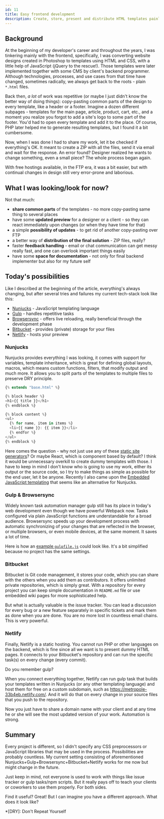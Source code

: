 ```yaml
---
id: 11
title: Easy frontend development
description: Create, store, present and distribute HTML templates painlessly with the current offer of the tools that are ready to help you. And completely for free!
---
```


## Background

At the beginning of my developer's career and throughout the years, I was tinkering mainly with the frontend, specifically, I was converting website designs created in Photoshop to templates using HTML and CSS, with a little help of JavaScript (jQuery to the rescue!). Those templates were later implemented together with some CMS by client's backend programmer. Although technologies, processes, and use cases from that time have changed, sometimes radically, we always get back to the roots - plain `*.html` files.

Back then, _a lot_ of work was repetitive (or maybe I just didn't know the better way of doing things): copy-pasting common parts of the design to every template, like a header or a footer. Imagine a dozen different subpages - templates for the main page, article, product, cart, etc., and a moment you realize you forgot to add a site's logo to some part of the footer. You'd had to open every template and add it to the place. Of course, PHP later helped me to generate resulting templates, but I found it a bit cumbersome.

Now, when I was done I had to share my work, let it be checked if everything's OK. It meant to create a ZIP with all the files, send it via email and wait for the response. An error found? Designer realized he wants to change something, even a small piece? The whole process began again.

With free hostings available, in the FTP era, it was a bit easier, but with continual changes in design still very error-prone and laborious.

## What I was looking/look for now?

Not that much:

-   **share common parts** of the templates - no more copy-pasting same thing to several places
-   have some **updated preview** for a designer or a client - so they can react immediately upon changes (or when they have time for that)
-   a simple **possibility of updates** - to get rid of another copy-pasting over FTP
-   a better way of **distribution of the final solution** - ZIP files, really?
-   faster **feedback handling** - email or chat communication can get messy really fast, and one can overlook important things easily
-   have some **space for documentation** - not only for final backend implementer but also for my future self

## Today's possibilities

Like I described at the beginning of the article, everything's always changing, but after several tries and failures my current tech-stack look like this:

-   [Nunjucks](https://mozilla.github.io/nunjucks/) - JavaScript templating language
-   [Gulp](https://gulpjs.com/) - handles repetitive tasks
-   [Browsersync](https://www.browsersync.io/) - offers live reloading, really beneficial through the development phase
-   [Bitbucket](https://bitbucket.org/) - provides (private) storage for your files
-   [Netlify](https://www.netlify.com/) - hosts your preview

### Nunjucks

Nunjucks provides everything I was looking, it comes with support for variables, template inheritance, which is great for defining global layouts, macros, which means custom functions, filters, that modify output and much more. It allows you to split parts of the templates to multiple files to preserve DRY principle.

```js
{% extends "base.html" %}

{% block header %}
<h1>{{ title }}</h1>
{% endblock %}

{% block content %}
<ul>
  {% for name, item in items %}
  <li>{{ name }}: {{ item }}</li>
  {% endfor %}
</ul>
{% endblock %}
```

Here comes the question - why not just use any of these [static site generators](https://www.staticgen.com/)? Or maybe React, which is component based by default? I think it would be unnecessary overkill to create dummy templates with those. I have to keep in mind I don't know who is going to use my work, either its output or the source code, so I try to make things as simple as possible for the end user, let it be anyone. Recently I also came upon the [Embedded JavaScript templating](https://ejs.co/) that seems like an alternative for Nunjucks.

### Gulp & Browsersync

Widely known task automation manager gulp still has its place in today's web development even though we have powerful Webpack now. Tasks configured via plain JavaScript functions are understandable for a broad audience. Browsersync speeds up your development process with automatic synchronizing of your changes that are reflected in the browser, or multiple browsers, or even mobile devices, at the same moment. It saves a lot of time.

Here is how an [example `gulpfile.js`](https://gist.github.com/crazko/d59053a5f3c236a20d27eacbb8a5e920) could look like. It's a bit simplified because no project has the same settings.

### Bitbucket

Bitbucket is Git code management, it stores your code, which you can share with the others when you add them as contributors. It offers unlimited private repositories, which is simply great. With a repository for every project you can keep simple documentation in `README.md` file or use embedded wiki pages for more sophisticated help.

But what is actually valuable is the issue tracker. You can lead a discussion for every bug or a new feature separately in specific tickets and mark them as done when you are done. You are no more lost in countless email chains. This is very powerful.

### Netlify

Finally, Netlify is a static hosting. You cannot run PHP or other languages on the backend, which is fine since all we want is to present dummy HTML pages. It connects to your Bitbucket's repository and can run the specific task(s) on every change (every commit).

Do you remember gulp?

When you connect everything together, Netlify can run gulp task that builds your templates written in Nunjucks (or any other templating language) and host them for free on a custom subdomain, such as https://metropole-33b4eb.netlify.com/. And it will do that on every change in your source files that you push to the repository.

Now you just have to share a domain name with your client and at any time he or she will see the most updated version of your work. Automation is strong.

## Summary

Every project is different, so I didn't specify any CSS preprocessors or JavaScript libraries that may be used in the process. Possibilities are probably countless. My current setting consisting of aforementioned Nunjucks+Gulp+Browsersync+Bitbucket+Netlify works for me now but might change in the future.

Just keep in mind, not everyone is used to work with things like issue tracker or gulp tasks/npm scripts. But it really pays off to teach your clients or coworkers to use them properly. For both sides.

<div class="tip" markdown="1">
Find it useful? Great! But I can imagine you have a different approach. What does it look like?
</div>

*[DRY]: Don't Repeat Yourself
